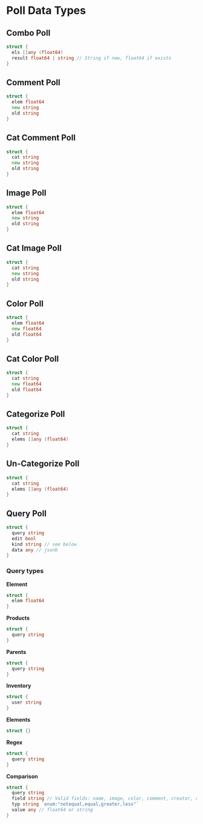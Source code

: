 # Poll Data Types
## Combo Poll
```go
struct {
  els []any (float64)
  result float64 | string // String if new, float64 if exists
}
```

## Comment Poll
```go
struct {
  elem float64
  new string
  old string
}
```

## Cat Comment Poll
```go
struct {
  cat string
  new string
  old string
}
```

## Image Poll
```go
struct {
  elem float64
  new string
  old string
}
```

## Cat Image Poll
```go
struct {
  cat string
  new string
  old string
}
```

## Color Poll
```go
struct {
  elem float64
  new float64
  old float64
}
```

## Cat Color Poll
```go
struct {
  cat string
  new float64
  old float64
}
```

## Categorize Poll
```go
struct {
  cat string
  elems []any (float64)
}
```

## Un-Categorize Poll
```go
struct {
  cat string
  elems []any (float64)
}
```

## Query Poll
```go
struct {
  query string
  edit bool
  kind string // see below
  data any // jsonb
}
```

### Query types
**Element**
```go
struct {
  elem float64
}
```
**Products**
```go
struct {
  query string
}
```
**Parents**
```go
struct {
  query string
}
```
**Inventory**
```go
struct {
  user string
}
```
**Elements**
```go
struct {}
```
**Regex**
```go
struct {
  query string
}
```
**Comparison**
```go
struct {
  query string
  field string // Valid fields: name, image, color, comment, creator, commenter, colorer, imager, treesize
  typ string `enum:"notequal,equal,greater,less"`
  value any // float64 or string
}
```